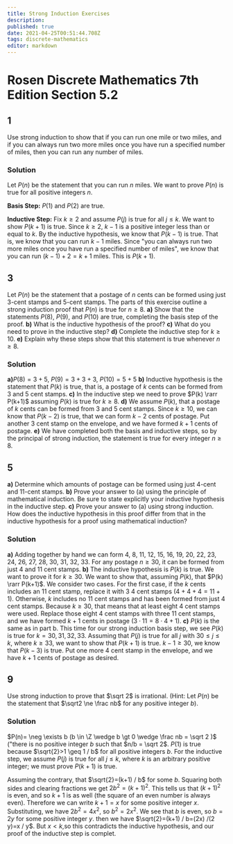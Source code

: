 ```yaml
---
title: Strong Induction Exercises
description: 
published: true
date: 2021-04-25T00:51:44.708Z
tags: discrete-mathematics
editor: markdown
---
```


# Rosen Discrete Mathematics 7th Edition Section 5.2


## 1
Use strong induction to show that if you can run one mile or two miles, and if you can always run two more miles once you have run a specified number of miles, then you can run any number of miles.

### Solution
Let $P(n)$ be the statement that you can run $n$ miles. We want to prove $P(n)$ is true for all positive integers $n$. 

**Basis Step:** $P(1)$ and $P(2)$ are true. 

**Inductive Step:** Fix $k \ge 2$ and assume $P(j)$ is true for all $j \le k$. We want to show $P(k+1)$ is true. Since $k \ge 2$, $k-1$ is a positive integer less than or equal to $k$. By the inductive hypothesis, we know that $P(k-1)$ is true. That is, we know that  you can run $k-1$ miles. Since "you can always run two more miles once you have run a specified number of miles", we know that you can run $(k-1)+2=k+1$ miles. This is $P(k+1)$.

## 3
Let $P(n)$ be the statement that a postage of $n$ cents can be formed using just 3-cent stamps and 5-cent stamps. The parts of this exercise outline a strong induction proof that $P(n)$ is true for $n \ge 8$.
**a)** Show that the statements $P(8)$, $P(9)$, and $P(10)$ are
true, completing the basis step of the proof.
**b)** What is the inductive hypothesis of the proof?
**c)** What do you need to prove in the inductive step?
**d)** Complete the inductive step for $k \ge 10$.
**e)** Explain why these steps show that this statement is
true whenever $n \ge 8$.
### Solution
**a)**$P(8)=3 + 5$, $P(9)=3+3+3$, $P(10)=5+5$
**b)** Inductive hypothesis is the statement that $P(k)$ is true, that is, a postage of $k$ cents can be formed from $3$ and $5$ cent stamps. 
**c)** In the inductive step we need to prove $P(k) \rarr P(k+1)$ assuming $P(k)$ is true for $k \ge 8$.
**d)** We assume $P(k)$, that a postage of $k$ cents can be formed from $3$ and $5$ cent stamps. Since $k \ge 10$, we can know that $P(k-2)$ is true, that we can form $k-2$ cents of postage. Put another $3$ cent stamp on the envelope, and we have formed $k+1$ cents of postage.
**e)** We have completed both the basis and inductive steps, so by the principal of strong induction, the statement is true for every integer $n \ge 8$.

## 5
**a)** Determine which amounts of postage can be formed using just 4-cent and 11-cent stamps. 
**b)** Prove your answer to (a) using the principle of mathematical induction. Be sure to state explicitly your inductive hypothesis in the inductive step. 
**c)** Prove your answer to (a) using strong induction. How does the inductive hypothesis in this proof differ from that in the inductive hypothesis for a proof using mathematical induction?
### Solution
**a)** Adding together by hand we can form 4, 8, 11, 12, 15, 16, 19, 20, 22, 23, 24, 26, 27, 28, 30, 31, 32, 33. For any postage $n \ge 30$, it can be formed from just $4$ and $11$ cent stamps. 
**b)** The inductive hypothesis is $P(k)$ is true. We want to prove it for $k \ge 30$. We want to show that, assuming $P(k)$, that $P(k) \rarr P(k+1)$. We consider two cases. For the first case, if the $k$ cents includes an $11$ cent stamp, replace it with $3$ $4$ cent stamps ($4+4+4=11 + 1$). Otherwise, $k$ includes no $11$ cent stamps and has been formed from just $4$ cent stamps. Because $k \ge 30$, that means that at least eight $4$ cent stamps were used. Replace those eight $4$ cent stamps with three $11$ cent stamps, and we have formed $k+1$ cents in postage ($3 \cdot 11=8\cdot4+1$).
**c)** $P(k)$ is the same as in part b. This time for our strong induction basis step, we see $P(k)$ is true for $k=30,31,32,33$. Assuming that $P(j)$ is true for all $j$ with $30 \le j \le k$, where $k \ge 33$, we want to show that $P(k+1)$ is true. $k-1 \ge 30$, we know that $P(k-3)$ is true. Put one more $4$ cent stamp in the envelope, and we have $k+1$ cents of postage as desired. 
## 9
Use strong induction to prove that $\sqrt 2$ is irrational. (Hint: Let $P(n)$ be the statement that $\sqrt2 \ne \frac nb$ for any positive integer $b$).
### Solution
$P(n)= \neg \exists b (b \in \Z \wedge b \gt 0 \wedge \frac nb = \sqrt 2 )$ ("there is no positive integer $b$ such that $n/b = \sqrt 2$. $P(1)$ is true because $\sqrt{2}>1 \geq 1 / b$ for all positive integers $b$. For the inductive step, we assume $P(j)$ is true for all $j \le k$, where $k$ is an arbitrary positive integer; we must prove $P(k+1)$ is true. 

Assuming the contrary, that $\sqrt{2}=(k+1) / b$ for some $b$. Squaring both sides and clearing fractions we get $2b^2 =(k+1)^2$. This tells us that $(k+1)^2$ is even, and so $k+1$ is as well (the square of an even number is always even). Therefore we can write $k+1=x$ for some positive integer $x$. Substituting, we have $2 b^{2}=4 x^{2}$, so $b^{2}=2 x^{2}$. We see that $b$ is even, so $b=2y$ for some positive integer $y$. then we have $\sqrt{2}=(k+1) / b=(2x) /(2 y)=x / y$. But $x \lt k$,so this contradicts the inductive hypothesis, and our proof of the inductive step is complet.